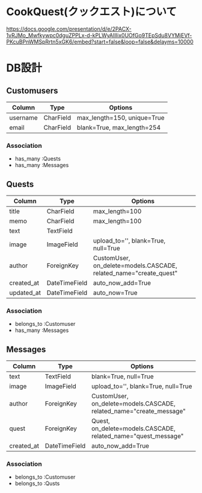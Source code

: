 # CookQuest(クックエスト)について
https://docs.google.com/presentation/d/e/2PACX-1vRJMo_Mwfkywpc0dguZPPLx-d-kPLWyAIIIix0UOfGo9TEpSdu8VYMjEVf-PKcuBPnWMSpRrtn5xGK6/embed?start=false&loop=false&delayms=10000

# DB設計

## Customusers
|Column|Type|Options|
|------|----|-------|
|username|CharField|max_length=150, unique=True|
|email|CharField|blank=True, max_length=254|

### Association
- has_many :Quests
- has_many :Messages


## Quests
|Column|Type|Options|
|------|----|-------|
|title|CharField|max_length=100|
|memo|CharField|max_length=100|
|text|TextField||
|image|ImageField|upload_to='', blank=True, null=True|
|author|ForeignKey|CustomUser, on_delete=models.CASCADE, related_name="create_quest"|
|created_at|DateTimeField|auto_now_add=True|
|updated_at|DateTimeField|auto_now=True|

### Association
- belongs_to :Customuser
- has_many :Messages


## Messages
|Column|Type|Options|
|------|----|-------|
|text|TextField|blank=True, null=True|
|image|ImageField|upload_to='', blank=True, null=True|
|author|ForeignKey|CustomUser, on_delete=models.CASCADE, related_name="create_message"|
|quest|ForeignKey|Quest, on_delete=models.CASCADE, related_name="quest_message"|
|created_at|DateTimeField|auto_now_add=True|

### Association
- belongs_to :Customuser
- belongs_to :Qusts
